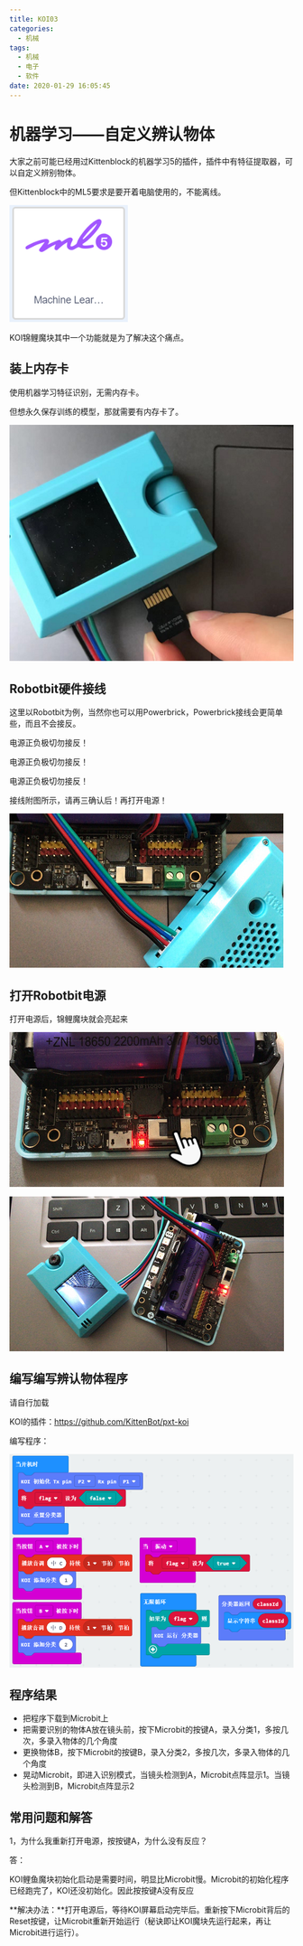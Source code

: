 ```yaml
---
title: KOI03
categories:
  - 机械
tags:
  - 机械
  - 电子
  - 软件
date: 2020-01-29 16:05:45
---
```


# 机器学习——自定义辨认物体

大家之前可能已经用过Kittenblock的机器学习5的插件，插件中有特征提取器，可以自定义辨别物体。

但Kittenblock中的ML5要求是要开着电脑使用的，不能离线。

![](KOI09/02.png)





KOI锦鲤魔块其中一个功能就是为了解决这个痛点。



## 装上内存卡

使用机器学习特征识别，无需内存卡。

但想永久保存训练的模型，那就需要有内存卡了。

![](KOI07/01.png)



## Robotbit硬件接线

这里以Robotbit为例，当然你也可以用Powerbrick，Powerbrick接线会更简单些，而且不会接反。

电源正负极切勿接反！

电源正负极切勿接反！

电源正负极切勿接反！



接线附图所示，请再三确认后！再打开电源！

![](KOI10/01.png)



## 打开Robotbit电源

打开电源后，锦鲤魔块就会亮起来

![](KOI10/02.png)

![](KOI10/03.png)





## 编写编写辨认物体程序

请自行加载

KOI的插件：https://github.com/KittenBot/pxt-koi



编写程序：

![](KOI09/01.png)





## 程序结果

- 把程序下载到Microbit上
- 把需要识别的物体A放在镜头前，按下Microbit的按键A，录入分类1，多按几次，多录入物体的几个角度
- 更换物体B，按下Microbit的按键B，录入分类2，多按几次，多录入物体的几个角度
- 晃动Microbit，即进入识别模式，当镜头检测到A，Microbit点阵显示1。当镜头检测到B，Microbit点阵显示2





## 常用问题和解答

1，为什么我重新打开电源，按按键A，为什么没有反应？

答：

KOI鲤鱼魔块初始化启动是需要时间，明显比Microbit慢。Microbit的初始化程序已经跑完了，KOI还没初始化。因此按按键A没有反应

**解决办法：**打开电源后，等待KOI屏幕启动完毕后。重新按下Microbit背后的Reset按键，让Microbit重新开始运行（秘诀即让KOI魔块先运行起来，再让Microbit进行运行）。




